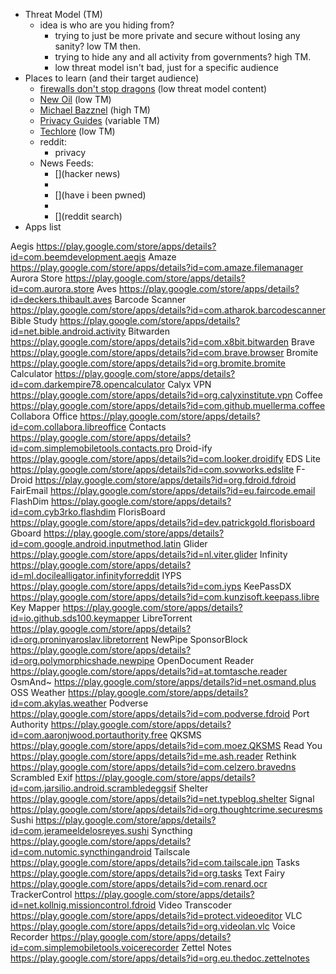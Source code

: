 - Threat Model (TM)
    - idea is who are you hiding from? 
        - trying to just be more private and secure without losing any sanity? low TM then. 
        - trying to hide any and all activity from governments? high TM.
		- low threat model isn't bad, just for a specific audience
- Places to learn (and their target audience)
    - [firewalls don't stop dragons](https://firewallsdontstopdragons.com/) (low threat model content)
    - [New Oil](thenewoil.org) (low TM)
    - [Michael Bazznel](https://inteltechniques.com/podcast.html) (high TM)
    - [Privacy Guides](privacyguides.org) (variable TM)
    - [Techlore](techlore.tech) (low TM)
    - reddit: 
        - privacy
    - News Feeds:
        - [](hacker news)
		- [](databreaches)
		- [](have i been pwned)
		- []()
		- [](reddit search)
- Apps list

Aegis https://play.google.com/store/apps/details?id=com.beemdevelopment.aegis
Amaze https://play.google.com/store/apps/details?id=com.amaze.filemanager
Aurora Store https://play.google.com/store/apps/details?id=com.aurora.store
Aves https://play.google.com/store/apps/details?id=deckers.thibault.aves
Barcode Scanner https://play.google.com/store/apps/details?id=com.atharok.barcodescanner
Bible Study https://play.google.com/store/apps/details?id=net.bible.android.activity
Bitwarden https://play.google.com/store/apps/details?id=com.x8bit.bitwarden
Brave https://play.google.com/store/apps/details?id=com.brave.browser
Bromite https://play.google.com/store/apps/details?id=org.bromite.bromite
Calculator https://play.google.com/store/apps/details?id=com.darkempire78.opencalculator
Calyx VPN https://play.google.com/store/apps/details?id=org.calyxinstitute.vpn
Coffee https://play.google.com/store/apps/details?id=com.github.muellerma.coffee
Collabora Office https://play.google.com/store/apps/details?id=com.collabora.libreoffice
Contacts https://play.google.com/store/apps/details?id=com.simplemobiletools.contacts.pro
Droid-ify https://play.google.com/store/apps/details?id=com.looker.droidify
EDS Lite https://play.google.com/store/apps/details?id=com.sovworks.edslite
F-Droid https://play.google.com/store/apps/details?id=org.fdroid.fdroid
FairEmail https://play.google.com/store/apps/details?id=eu.faircode.email
FlashDim https://play.google.com/store/apps/details?id=com.cyb3rko.flashdim
FlorisBoard https://play.google.com/store/apps/details?id=dev.patrickgold.florisboard
Gboard https://play.google.com/store/apps/details?id=com.google.android.inputmethod.latin
Glider https://play.google.com/store/apps/details?id=nl.viter.glider
Infinity https://play.google.com/store/apps/details?id=ml.docilealligator.infinityforreddit
IYPS https://play.google.com/store/apps/details?id=com.iyps
KeePassDX https://play.google.com/store/apps/details?id=com.kunzisoft.keepass.libre
Key Mapper https://play.google.com/store/apps/details?id=io.github.sds100.keymapper
LibreTorrent https://play.google.com/store/apps/details?id=org.proninyaroslav.libretorrent
NewPipe SponsorBlock https://play.google.com/store/apps/details?id=org.polymorphicshade.newpipe
OpenDocument Reader https://play.google.com/store/apps/details?id=at.tomtasche.reader
OsmAnd~ https://play.google.com/store/apps/details?id=net.osmand.plus
OSS Weather https://play.google.com/store/apps/details?id=com.akylas.weather
Podverse https://play.google.com/store/apps/details?id=com.podverse.fdroid
Port Authority https://play.google.com/store/apps/details?id=com.aaronjwood.portauthority.free
QKSMS https://play.google.com/store/apps/details?id=com.moez.QKSMS
Read You https://play.google.com/store/apps/details?id=me.ash.reader
Rethink https://play.google.com/store/apps/details?id=com.celzero.bravedns
Scrambled Exif https://play.google.com/store/apps/details?id=com.jarsilio.android.scrambledeggsif
Shelter https://play.google.com/store/apps/details?id=net.typeblog.shelter
Signal https://play.google.com/store/apps/details?id=org.thoughtcrime.securesms
Sushi https://play.google.com/store/apps/details?id=com.jerameeldelosreyes.sushi
Syncthing https://play.google.com/store/apps/details?id=com.nutomic.syncthingandroid
Tailscale https://play.google.com/store/apps/details?id=com.tailscale.ipn
Tasks https://play.google.com/store/apps/details?id=org.tasks
Text Fairy https://play.google.com/store/apps/details?id=com.renard.ocr
TrackerControl https://play.google.com/store/apps/details?id=net.kollnig.missioncontrol.fdroid
Video Transcoder https://play.google.com/store/apps/details?id=protect.videoeditor
VLC https://play.google.com/store/apps/details?id=org.videolan.vlc
Voice Recorder https://play.google.com/store/apps/details?id=com.simplemobiletools.voicerecorder
Zettel Notes https://play.google.com/store/apps/details?id=org.eu.thedoc.zettelnotes
